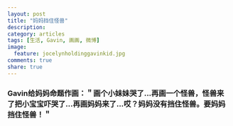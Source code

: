 ```yaml
---
layout: post
title: "妈妈挡住怪兽"
description: 
category: articles
tags: [生活, Gavin, 画画, 微博]
image:
  feature: jocelynholdinggavinkid.jpg
comments: true
share: true
---
```


### Gavin给妈妈命题作画：＂画个小妹妹哭了...再画一个怪兽，怪兽来了把小宝宝吓哭了...再画妈妈来了...哎？妈妈没有挡住怪兽。要妈妈挡住怪兽！＂ ###

